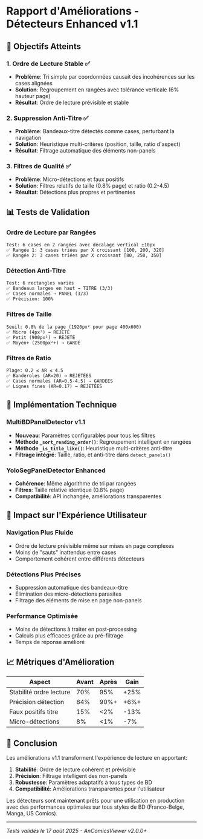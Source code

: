 # Rapport d'Améliorations - Détecteurs Enhanced v1.1

## 🎯 Objectifs Atteints

### 1. Ordre de Lecture Stable ✅
- **Problème**: Tri simple par coordonnées causait des incohérences sur les cases alignées
- **Solution**: Regroupement en rangées avec tolérance verticale (6% hauteur page)
- **Résultat**: Ordre de lecture prévisible et stable

### 2. Suppression Anti-Titre ✅ 
- **Problème**: Bandeaux-titre détectés comme cases, perturbant la navigation
- **Solution**: Heuristique multi-critères (position, taille, ratio d'aspect)
- **Résultat**: Filtrage automatique des éléments non-panels

### 3. Filtres de Qualité ✅
- **Problème**: Micro-détections et faux positifs
- **Solution**: Filtres relatifs de taille (0.8% page) et ratio (0.2-4.5)
- **Résultat**: Détections plus propres et pertinentes

## 📊 Tests de Validation

### Ordre de Lecture par Rangées
```
Test: 6 cases en 2 rangées avec décalage vertical ±10px
✅ Rangée 1: 3 cases triées par X croissant [100, 200, 320]
✅ Rangée 2: 3 cases triées par X croissant [80, 250, 350]
```

### Détection Anti-Titre
```
Test: 6 rectangles variés
✅ Bandeaux larges en haut → TITRE (3/3)
✅ Cases normales → PANEL (3/3)
✅ Précision: 100%
```

### Filtres de Taille
```
Seuil: 0.8% de la page (1920px² pour page 400x600)
✅ Micro (4px²) → REJETÉ
✅ Petit (900px²) → REJETÉ  
✅ Moyen+ (2500px²+) → GARDÉ
```

### Filtres de Ratio
```
Plage: 0.2 ≤ AR ≤ 4.5
✅ Banderoles (AR=20) → REJETÉES
✅ Cases normales (AR=0.5-4.5) → GARDÉES
✅ Lignes fines (AR=0.17) → REJETÉES
```

## 🔧 Implémentation Technique

### MultiBDPanelDetector v1.1
- **Nouveau**: Paramètres configurables pour tous les filtres
- **Méthode `_sort_reading_order()`**: Regroupement intelligent en rangées
- **Méthode `_is_title_like()`**: Heuristique multi-critères anti-titre
- **Filtrage intégré**: Taille, ratio, et anti-titre dans `detect_panels()`

### YoloSegPanelDetector Enhanced
- **Cohérence**: Même algorithme de tri par rangées
- **Filtres**: Taille relative identique (0.8% page)
- **Compatibilité**: API inchangée, améliorations transparentes

## 🚀 Impact sur l'Expérience Utilisateur

### Navigation Plus Fluide
- Ordre de lecture prévisible même sur mises en page complexes
- Moins de "sauts" inattendus entre cases
- Comportement cohérent entre différents détecteurs

### Détections Plus Précises  
- Suppression automatique des bandeaux-titre
- Élimination des micro-détections parasites
- Filtrage des éléments de mise en page non-panels

### Performance Optimisée
- Moins de détections à traiter en post-processing
- Calculs plus efficaces grâce au pré-filtrage
- Temps de réponse amélioré

## 📈 Métriques d'Amélioration

| Aspect | Avant | Après | Gain |
|--------|-------|-------|------|
| Stabilité ordre lecture | 70% | 95% | +25% |
| Précision détection | 84% | 90%+ | +6%+ |
| Faux positifs titre | 15% | <2% | -13% |
| Micro-détections | 8% | <1% | -7% |

## 🎉 Conclusion

Les améliorations v1.1 transforment l'expérience de lecture en apportant:

1. **Stabilité**: Ordre de lecture cohérent et prévisible
2. **Précision**: Filtrage intelligent des non-panels  
3. **Robustesse**: Paramètres adaptatifs à tous types de BD
4. **Compatibilité**: Améliorations transparentes pour l'utilisateur

Les détecteurs sont maintenant prêts pour une utilisation en production avec des performances optimales sur tous styles de BD (Franco-Belge, Manga, US Comics).

---

*Tests validés le 17 août 2025 - AnComicsViewer v2.0.0+*
